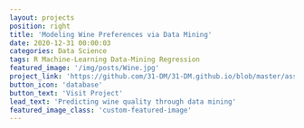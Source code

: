 ```yaml
---
layout: projects
position: right
title: 'Modeling Wine Preferences via Data Mining'
date: 2020-12-31 00:00:03
categories: Data Science
tags: R Machine-Learning Data-Mining Regression
featured_image: '/img/posts/Wine.jpg'
project_link: 'https://github.com/31-DM/31-DM.github.io/blob/master/assets/Work/School/Undergrad/Projects/LSDA/README.md'
button_icon: 'database'
button_text: 'Visit Project'
lead_text: 'Predicting wine quality through data mining'
featured_image_class: 'custom-featured-image'
---
```

